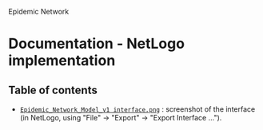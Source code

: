 Epidemic Network
# Documentation - NetLogo implementation
## Table of contents

- [`Epidemic_Network_Model_v1 interface.png`](Epidemic_Network_Model_v1%20interface.png) : screenshot of the interface (in NetLogo, using "File" -> "Export" -> "Export Interface ...").